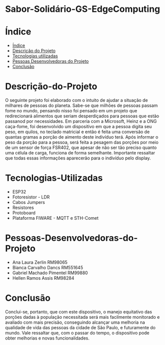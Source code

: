 # Sabor-Solidário-GS-EdgeComputing
# Índice 
* [Índice](#índice)
* [Descrição do Projeto](#Descrição-do-Projeto)
* [Tecnologias utilizadas](#Tecnologias-Utilizadas)
* [Pessoas Desenvolvedoras do Projeto](#Pessoas-Desenvolvedoras-do-Projeto)
* [Conclusão](#Conclusão)

# Descrição-do-Projeto
O seguinte projeto foi elaborado com o intuito de ajudar a situação de milhares de pessoas do planeta.
Sabe-se que milhões de pessoas passam fome no mundo, pensando nisso foi pensado em um projeto que 
redirecionará alimentos que seriam desperdiçados para pessoas que estão passanod por necessidades. 
Em parceria com a Microsoft, Heinz e a ONG caça-fome, foi desenvolvido um dispositivo em que a pessoa 
digita seu peso, em quilos, no teclado matricial e então é feita uma conversão de quantas gramas a porção 
de aimento deste indivíduo terá. Após informar o peso da porção para a pessoa, será feita a pesagem das 
porções por meio de um sensor de força FSR402, que apesar de não ser tão preciso quanto uma célula de 
carga, funciona de forma semelhante. Importante ressaltar que todas essas informações aparecerão para 
o indivíduo pelo display. 

# Tecnologias-Utilizadas
* ESP32
* Fotoresistor - LDR
* Cabos Jumpers
* Resistores
* Protoboard
* Plataforma FIWARE - MQTT e STH-Comet

# Pessoas-Desenvolvedoras-do-Projeto
* Ana Laura Zerlin					      RM98065
* Bianca Carvalho Dancs					  RM551645
* Gabriel Machado Pimentel				RM99880
* Hellen Ramos Assis					    RM98284

# Conclusão
Conclui-se, portanto, que com este dispositivo, o manejo equitativo das porções dadas à população 
necessitada será mais facilmente monitorado e avaliado com mais precisão, conseguindo alcançar uma 
melhoria na qualidade de vida das pessoas da cidade de São Paulo, e futuramente do mundo. Vale ressaltar 
que, com o passar do tempo, o dispositivo pode obter melhorias e novas funcionalidades.
